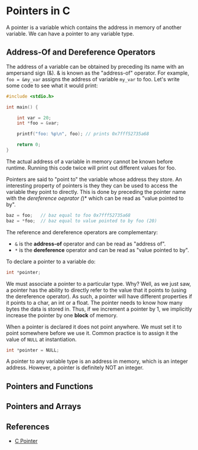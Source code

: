 # Pointers in C

A pointer is a variable which contains the address in memory of another variable. We can have a pointer to any variable type.

## Address-Of and Dereference Operators

The address of a variable can be obtained by preceding its name with an ampersand sign (&). & is known as the "address-of" operator. For example, `foo = &my_var` assigns the address of variable `my_var` to foo. Let's write some code to see what it would print:

```c
#include <stdio.h>

int main() {

    int var = 20;
    int *foo = &var;

    printf("foo: %p\n", foo); // prints 0x7fff52735a68

    return 0;
}
```
The actual address of a variable in memory cannot be known before runtime. Running this code twice will print out different values for foo.

Pointers are said to "point to" the variable whose address they store. An interesting property of pointers is they they can be used to access the variable they point to directly. This is done by preceding the pointer name with the *dereference oeprator (*)* which can be read as "value pointed to by".

```c
baz = foo;   // baz equal to foo 0x7fff52735a68
baz = *foo;  // baz equal to value pointed to by foo (20)
```
The reference and dereference operators are complementary:

* `&` is the **address-of** operator and can be read as "address of".
* `*` is the **dereference** operator and can be read as "value pointed to by".

To declare a pointer to a variable do:

```c
int *pointer;
```
We must associate a pointer to a particular type. Why? Well, as we just saw, a pointer has the ability to directly refer to the value that it points to (using the dereference operator). As such, a pointer will have different properties if it points to a char, an int or a float. The pointer needs to know how many bytes the data is stored in. Thus, if we increment a pointer by 1, we implicitly increase the pointer by one **block** of memory.

When a pointer is declared it does not point anywhere. We must set it to point somewhere before we use it. Common practice is to assign it the value of `NULL` at instantiation. 

```c
int *pointer = NULL;
```

A pointer to any variable type is an address in memory, which is an integer address. However, a pointer is definitely NOT an integer.

## Pointers and Functions

## Pointers and Arrays

## References

- [C Pointer](https://users.cs.cf.ac.uk/Dave.Marshall/C/node10.html)